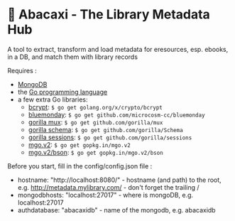 # &#127821; Abacaxi - The Library Metadata Hub
A tool to extract, transform and load metadata for eresources, esp. ebooks, in a DB, and match them with library records

Requires :

- [MongoDB](https://www.mongodb.com)
- the [Go programming language](https://golang.org/)
- a few extra Go libraries:
  - [bcrypt](https://golang.org/x/crypto/bcrypt): `$ go get golang.org/x/crypto/bcrypt`
  - [bluemonday](https://github.com/microcosm-cc/bluemonday): `$ go get github.com/microcosm-cc/bluemonday`
  - [gorilla mux](http://www.gorillatoolkit.org/pkg/mux): `$ go get github.com/gorilla/mux`
  - [gorilla schema](http://www.gorillatoolkit.org/pkg/Schema): `$ go get github.com/gorilla/Schema`
  - [gorilla sessions](http://www.gorillatoolkit.org/pkg/Sessions): `$ go get github.com/gorilla/sessions`
  - [mgo.v2](https://godoc.org/gopkg.in/mgo.v2): `$ go get gopkg.in/mgo.v2`
  - [mgo.v2/bson](https://godoc.org/gopkg.in/mgo.v2/bson): `$ go get gopkg.in/mgo.v2/bson`

Before you start, fill in the config/config.json file : 

- hostname: "http://localhost:8080/" - hostname (and path) to the root, e.g. http://metadata.mylibrary.com/ - don't forget the trailing /
- mongodbhosts: "localhost:27017" - where is mongoDB, e.g. localhost:27017
- authdatabase: "abacaxidb" - name of the mongodb, e.g.  abacaxidb
